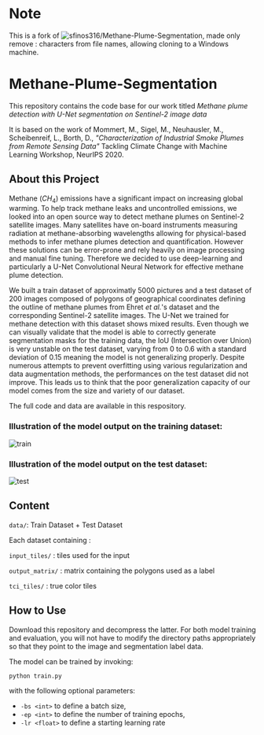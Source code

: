 # Note

This is a fork of ![sfinos316/Methane-Plume-Segmentation](https://github.com/sfinos316/Methane-Plume-Segmentation), made only remove : characters from file names, allowing cloning to a Windows machine.

# Methane-Plume-Segmentation

This repository contains the code base for our work titled *Methane plume detection with U-Net segmentation on Sentinel-2 image data*

It is based on the work of Mommert, M., Sigel, M., Neuhausler, M., Scheibenreif, L., Borth, D., *"Characterization of Industrial Smoke Plumes from Remote Sensing Data"* Tackling Climate Change with Machine Learning Workshop, NeurIPS 2020.


## About this Project

Methane ($CH_4$) emissions have a significant impact on increasing global warming. To help track methane leaks and uncontrolled emissions, we looked into an open source way to detect methane plumes on Sentinel-2 satellite images.
Many satellites have on-board instruments measuring radiation at methane-absorbing wavelengths allowing for physical-based methods to infer methane plumes detection and quantification. However these solutions can be error-prone and rely heavily on image processing and manual fine tuning. Therefore we decided to use deep-learning and particularly a U-Net Convolutional Neural Network for effective methane plume detection.

We built a train dataset of approximatly 5000 pictures and a test dataset of 200 images composed of polygons of geographical coordinates defining the outline of methane plumes from Ehret *et al.*'s dataset and the corresponding Sentinel-2 satellite images. The U-Net we trained for methane detection with this dataset shows mixed results. Even though we can visually validate that the model is able to correctly generate segmentation masks for the training data, the IoU (Intersection over Union) is very unstable on the test dataset, varying from 0 to 0.6 with a standard deviation of 0.15 meaning the model is not generalizing properly. 
Despite numerous attempts to prevent overfitting using various regularization and data augmentation methods, the performances on the test dataset did not improve. This leads us to think that the poor generalization capacity of our model comes from the size and variety of our dataset.

The full code and data are available in this respository.

### Illustration of the model output on the training dataset:

 ![train](https://user-images.githubusercontent.com/81817015/226879252-e6ac23ce-eae5-477b-b212-ccde0bb5f6a4.svg)
 
### Illustration of the model output on the test dataset:
 
 ![test](https://user-images.githubusercontent.com/81817015/226879978-7b418813-c077-467e-add4-69da738d9153.svg)


## Content

`data/`: Train Dataset + Test Dataset

Each dataset containing : 

`input_tiles/` : tiles used for the input

`output_matrix/` : matrix containing the polygons used as a label

`tci_tiles/` : true color tiles

 
## How to Use

Download this repository and decompress the latter. For
both model training and evaluation, you will not have to modify the directory
paths appropriately so that they point to the image and segmentation label
data.

The model can be trained by invoking:

    python train.py
    
with the following optional parameters:
    
* `-bs <int>` to define a batch size,
* `-ep <int>` to define the number of training epochs,
* `-lr <float>` to define a starting learning rate

